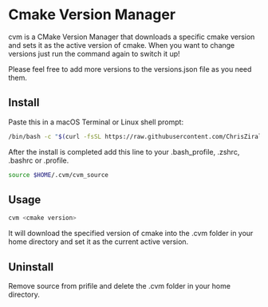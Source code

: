 
# Cmake Version Manager

cvm is a CMake Version Manager that downloads a specific cmake version and sets it as the active version of cmake. When you want to change versions just run the command again to switch it up!

Please feel free to add more versions to the versions.json file as you need them.


## Install

Paste this in a macOS Terminal or Linux shell prompt:

```bash
/bin/bash -c "$(curl -fsSL https://raw.githubusercontent.com/ChrisZiraldo/cvm/master/install.sh)"
```

After the install is completed add this line to your .bash_profile, .zshrc, .bashrc or .profile.

```bash
source $HOME/.cvm/cvm_source
```

## Usage

```bash
cvm <cmake version>
```

It will download the specified version of cmake into the .cvm folder in your home directory and set it as the current active version.


## Uninstall
Remove source from prifile and delete the .cvm folder in your home directory.